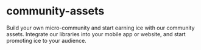 # community-assets
Build your own micro-community and start earning ice with our community assets. Integrate our libraries into your mobile app or website, and start promoting ice to your audience.
